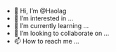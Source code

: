 - 👋 Hi, I’m @Haolag
- 👀 I’m interested in ...
- 🌱 I’m currently learning ...
- 💞️ I’m looking to collaborate on ...
- 📫 How to reach me ...

<!---
Haolag/Haolag is a ✨ special ✨ repository because its `README.md` (this file) appears on your GitHub profile.
You can click the Preview link to take a look at your changes.
--->
